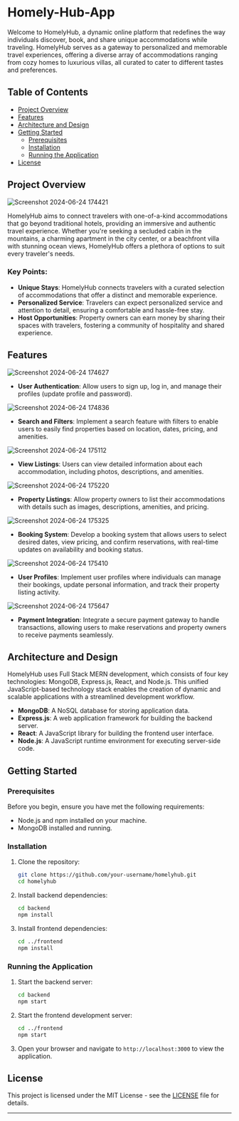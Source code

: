 # Homely-Hub-App

Welcome to HomelyHub, a dynamic online platform that redefines the way individuals discover, book, and share unique accommodations while traveling. HomelyHub serves as a gateway to personalized and memorable travel experiences, offering a diverse array of accommodations ranging from cozy homes to luxurious villas, all curated to cater to different tastes and preferences.

## Table of Contents

- [Project Overview](#project-overview)
- [Features](#features)
- [Architecture and Design](#architecture-and-design)
- [Getting Started](#getting-started)
  - [Prerequisites](#prerequisites)
  - [Installation](#installation)
  - [Running the Application](#running-the-application)
- [License](#license)


## Project Overview

![Screenshot 2024-06-24 174421](https://github.com/rk4743/Homely-Hub-App/assets/99096855/2be154bc-b6c2-4968-be60-c4e4539dcc04)

HomelyHub aims to connect travelers with one-of-a-kind accommodations that go beyond traditional hotels, providing an immersive and authentic travel experience. Whether you're seeking a secluded cabin in the mountains, a charming apartment in the city center, or a beachfront villa with stunning ocean views, HomelyHub offers a plethora of options to suit every traveler's needs.

### Key Points:
- **Unique Stays**: HomelyHub connects travelers with a curated selection of accommodations that offer a distinct and memorable experience.
- **Personalized Service**: Travelers can expect personalized service and attention to detail, ensuring a comfortable and hassle-free stay.
- **Host Opportunities**: Property owners can earn money by sharing their spaces with travelers, fostering a community of hospitality and shared experience.


## Features

![Screenshot 2024-06-24 174627](https://github.com/rk4743/Homely-Hub-App/assets/99096855/3d8a955c-0601-4014-97db-134dac3d247e)

- **User Authentication**: Allow users to sign up, log in, and manage their profiles (update profile and password).



![Screenshot 2024-06-24 174836](https://github.com/rk4743/Homely-Hub-App/assets/99096855/9e0221fa-064b-4154-a500-855c3a258b0d)

- **Search and Filters**: Implement a search feature with filters to enable users to easily find properties based on location, dates, pricing, and amenities.



![Screenshot 2024-06-24 175112](https://github.com/rk4743/Homely-Hub-App/assets/99096855/ed635f13-e140-45b0-8402-2c99c4b2260f)

- **View Listings**: Users can view detailed information about each accommodation, including photos, descriptions, and amenities.



![Screenshot 2024-06-24 175220](https://github.com/rk4743/Homely-Hub-App/assets/99096855/f8f0d8ea-ffc9-4729-89ae-cf6778d20243)

- **Property Listings**: Allow property owners to list their accommodations with details such as images, descriptions, amenities, and pricing.



![Screenshot 2024-06-24 175325](https://github.com/rk4743/Homely-Hub-App/assets/99096855/432e1689-654f-4fae-b78a-a192d8115c91)

- **Booking System**: Develop a booking system that allows users to select desired dates, view pricing, and confirm reservations, with real-time updates on availability and booking status.



![Screenshot 2024-06-24 175410](https://github.com/rk4743/Homely-Hub-App/assets/99096855/a04c9897-06c7-469e-b29d-c04914fde672)

- **User Profiles**: Implement user profiles where individuals can manage their bookings, update personal information, and track their property listing activity.



![Screenshot 2024-06-24 175647](https://github.com/rk4743/Homely-Hub-App/assets/99096855/b18e444d-eb4d-46bc-b8bf-bcb93c949bb9)

- **Payment Integration**: Integrate a secure payment gateway to handle transactions, allowing users to make reservations and property owners to receive payments seamlessly.


## Architecture and Design

HomelyHub uses Full Stack MERN development, which consists of four key technologies: MongoDB, Express.js, React, and Node.js. This unified JavaScript-based technology stack enables the creation of dynamic and scalable applications with a streamlined development workflow.

- **MongoDB**: A NoSQL database for storing application data.
- **Express.js**: A web application framework for building the backend server.
- **React**: A JavaScript library for building the frontend user interface.
- **Node.js**: A JavaScript runtime environment for executing server-side code.


## Getting Started

### Prerequisites

Before you begin, ensure you have met the following requirements:
- Node.js and npm installed on your machine.
- MongoDB installed and running.

### Installation

1. Clone the repository:
    ```sh
    git clone https://github.com/your-username/homelyhub.git
    cd homelyhub
    ```

2. Install backend dependencies:
    ```sh
    cd backend
    npm install
    ```

3. Install frontend dependencies:
    ```sh
    cd ../frontend
    npm install
    ```

### Running the Application

1. Start the backend server:
    ```sh
    cd backend
    npm start
    ```

2. Start the frontend development server:
    ```sh
    cd ../frontend
    npm start
    ```

3. Open your browser and navigate to `http://localhost:3000` to view the application.


## License

This project is licensed under the MIT License - see the [LICENSE](LICENSE) file for details.


---




